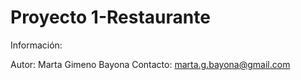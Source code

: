 # **Proyecto 1-Restaurante**

Información:

Autor: Marta Gimeno Bayona
Contacto: marta.g.bayona@gmail.com

